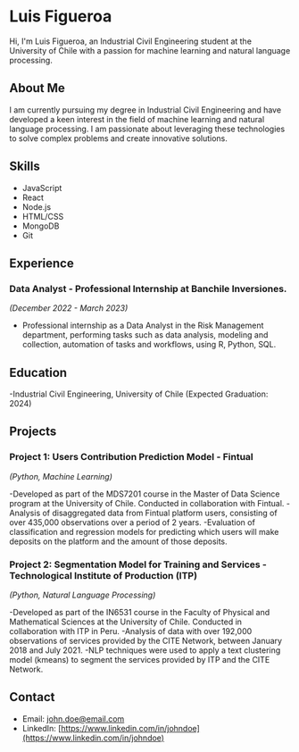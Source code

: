 # Luis Figueroa

Hi, I'm Luis Figueroa, an Industrial Civil Engineering student at the University of Chile with a passion for machine learning and natural language processing.

## About Me

I am currently pursuing my degree in Industrial Civil Engineering and have developed a keen interest in the field of machine learning and natural language processing. I am passionate about leveraging these technologies to solve complex problems and create innovative solutions.

## Skills

- JavaScript
- React
- Node.js
- HTML/CSS
- MongoDB
- Git

## Experience

### Data Analyst - Professional Internship at Banchile Inversiones.
*(December 2022 - March 2023)*

- Professional internship as a Data Analyst in the Risk Management department, performing tasks such as data analysis, modeling and collection, automation of tasks and workflows, using R, Python, SQL.

## Education

-Industrial Civil Engineering, University of Chile (Expected Graduation: 2024)

## Projects

### Project 1: Users Contribution Prediction Model - Fintual
*(Python, Machine Learning)*

-Developed as part of the MDS7201 course in the Master of Data Science program at the University of Chile. Conducted in collaboration with Fintual.
-Analysis of disaggregated data from Fintual platform users, consisting of over 435,000 observations over a period of 2 years.
-Evaluation of classification and regression models for predicting which users will make deposits on the platform and the amount of those deposits.

### Project 2: Segmentation Model for Training and Services - Technological Institute of Production (ITP)
*(Python, Natural Language Processing)*

-Developed as part of the IN6531 course in the Faculty of Physical and Mathematical Sciences at the University of Chile. Conducted in collaboration with ITP in Peru.
-Analysis of data with over 192,000 observations of services provided by the CITE Network, between January 2018 and July 2021.
-NLP techniques were used to apply a text clustering model (kmeans) to segment the services provided by ITP and the CITE Network.

## Contact

- Email: john.doe@email.com
- LinkedIn: [https://www.linkedin.com/in/johndoe](https://www.linkedin.com/in/johndoe)
